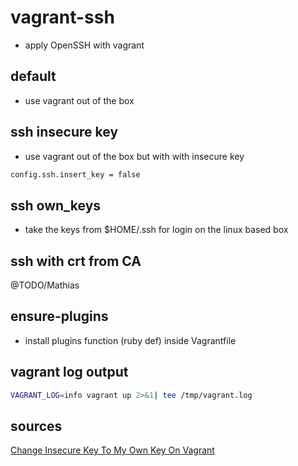 # vagrant-ssh

- apply OpenSSH with vagrant

## default

- use vagrant out of the box

## ssh insecure key

- use vagrant out of the box but with with insecure key

```bash
config.ssh.insert_key = false
```

## ssh own_keys

- take the keys from $HOME/.ssh for login on the linux based box

## ssh with crt from CA

@TODO/Mathias

## ensure-plugins

- install plugins function (ruby def) inside Vagrantfile

## vagrant log output

```bash
VAGRANT_LOG=info vagrant up 2>&1| tee /tmp/vagrant.log
```

## sources

[Change Insecure Key To My Own Key On Vagrant](http://ermaker.github.io/blog/2015/11/18/change-insecure-key-to-my-own-key-on-vagrant.html)
